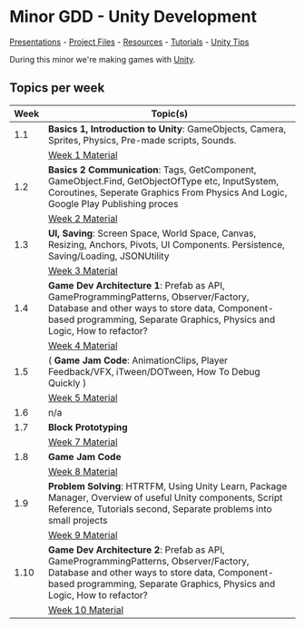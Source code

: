 # Minor GDD - Unity Development

[Presentations](https://hr-cmgt.github.io/Minor-GDD-Unity/) -
[Project Files](projectfiles/) - 
[Resources](classes/00_resources.md) - 
[Tutorials](classes/00_tutorials.md) -
[Unity Tips](classes/00_unity.md)

During this minor we're making games with [Unity](https://unity.com/).

## Topics per week

| Week | Topic(s) 
|------|---------
| 1.1 | **Basics 1, Introduction to Unity**: GameObjects, Camera, Sprites, Physics, Pre-made scripts, Sounds. 
|  | [Week 1 Material](./classes/01_basics1.md)
| 1.2 | **Basics 2 Communication**: Tags, GetComponent, GameObject.Find, GetObjectOfType etc, InputSystem, Coroutines, Seperate Graphics From Physics And Logic, Google Play Publishing proces
|  | [Week 2 Material](./classes/02_basics2.md)
| 1.3 | **UI, Saving**:  Screen Space, World Space, Canvas, Resizing, Anchors, Pivots, UI Components. Persistence, Saving/Loading, JSONUtility
|  | [Week 3 Material](./classes/03_UI.md)
| 1.4 | **Game Dev Architecture 1**: Prefab as API, GameProgrammingPatterns, Observer/Factory, Database and other ways to store data, Component-based programming, Separate Graphics, Physics and Logic, How to refactor?
|  | [Week 4 Material](./classes/04_architecture1.md) 
| 1.5 | ( **Game Jam Code**: AnimationClips, Player Feedback/VFX, iTween/DOTween, How To Debug Quickly )
|  | [Week 5 Material](./classes/05_8_gamejam.md) 
| 1.6 | n/a
| 1.7 | **Block Prototyping** 
|  | [Week 7 Material](./classes/07_blockprototyping.md) 
| 1.8 | **Game Jam Code**  
|  | [Week 8 Material](./classes/05_8_gamejam.md) 
| 1.9 | **Problem Solving**: HTRTFM, Using Unity Learn, Package Manager, Overview of useful Unity components, Script Reference, Tutorials second, Separate problems into small projects
|  | [Week 9 Material](./classes/09_problemsolving.md) 
| 1.10 | **Game Dev Architecture 2**: Prefab as API, GameProgrammingPatterns, Observer/Factory, Database and other ways to store data, Component-based programming, Separate Graphics, Physics and Logic, How to refactor?
|  | [Week 10 Material](./classes/10_architecture2.md)
